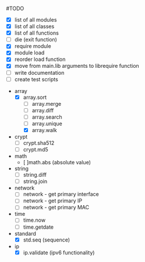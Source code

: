 #TODO
- [x] list of all modules
- [x] list of all classes
- [x] list of all functions
- [ ] die (exit function)
- [x] require module
- [x] module load
- [x] reorder load function
- [x] move from main.lib arguments to librequire function
- [ ] write documentation
- [ ] create test scripts
- array
  - [x] array.sort
	- [ ] array.merge
	- [ ] array.diff
	- [ ] array.search
	- [ ] array.unique
	- [x] array.walk
- crypt
	- [ ] crypt.sha512
	- [ ] crypt.md5
- math
	- [ ]math.abs (absolute value)
- string
	- [ ] string.diff
	- [ ] string.join
- network
	- [ ] network - get primary interface
	- [ ] network - get primary IP
	- [ ] network - get primary MAC
- time
	- [ ] time.now
	- [ ] time.getdate
- standard
	- [x] std.seq (sequence)
- ip
	- [x] ip.validate (ipv6 functionality)
